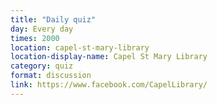 ```yaml
---
title: "Daily quiz"
day: Every day
times: 2000
location: capel-st-mary-library
location-display-name: Capel St Mary Library
category: quiz
format: discussion
link: https://www.facebook.com/CapelLibrary/
---
```

